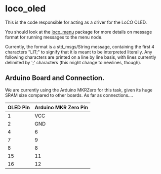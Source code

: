 # loco_oled
This is the code responsible for acting as a driver for the LoCO OLED.

You should look at the [loco_menu](https://github.com/loco-auv/loco_menu) package for more details on message format for running messages to the menu node.

Currently, the format is a std_msgs/String message, containing the first 4 characters "LIT;" to signify that it is meant to be interpreted literally.
Any following characters are printed on a line by line basis, with lines currently delimited by ';' characters (this might change to newlines, though).


## Arduino Board and Connection.
 We are currently using the Arduino MKRZero for this task, given its huge SRAM size compared to other boards. As far as connections....

 | OLED Pin | Arduino MKR Zero Pin|
 | ------------- | -------------- |
 | 1 | VCC |
 | 2 | GND |
 | 4 | 6 |
 | 7 | 9 |
 | 8 | 8 |
 | 15 | 11 |
 | 16 | 12 |
